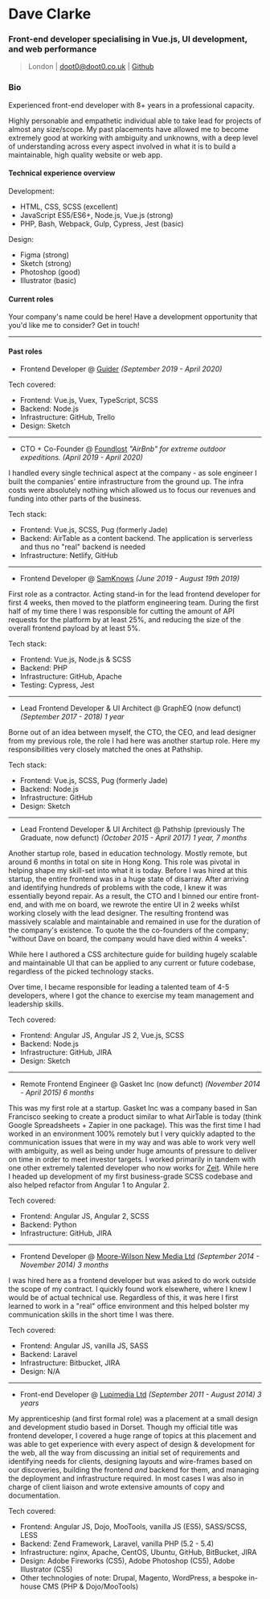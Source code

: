 # Dave Clarke
### Front-end developer specialising in Vue.js, UI development, and web performance

> London | [doot0@doot0.co.uk](mailto:doot0@doot0.co.uk) | [Github](https://github.com/doot0)

### Bio
Experienced front-end developer with 8+ years in a professional capacity. 

Highly personable and empathetic individual able to take lead for projects of almost any size/scope. My past placements have allowed me to become extremely good at working with ambiguity and unknowns, with a deep level of understanding across every aspect involved in what it is to build a maintainable, high quality website or web app.

#### Technical experience overview

Development:
- HTML, CSS, SCSS (excellent)
- JavaScript ES5/ES6+, Node.js, Vue.js (strong)
- PHP, Bash, Webpack, Gulp, Cypress, Jest (basic)

Design:
- Figma (strong)
- Sketch (strong)
- Photoshop (good)
- Illustrator (basic)

#### Current roles

Your company's name could be here! Have a development opportunity that you'd like me to consider? Get in touch!

------

#### Past roles

- Frontend Developer @ [Guider](https://www.guider-ai.com/) *(September 2019 - April 2020)*

Tech covered:
- Frontend: Vue.js, Vuex, TypeScript, SCSS
- Backend: Node.js
- Infrastructure: GitHub, Trello
- Design: Sketch

---

- CTO + Co-Founder @ [Foundlost](https://foundlo.st) _"AirBnb" for extreme outdoor expeditions._ *(April 2019 - April 2020)*

I handled every single technical aspect at the company - as sole engineer I built the companies' entire 
infrastructure from the ground up. The infra costs were absolutely nothing which allowed us to focus our 
revenues and funding into other parts of the business. 

Tech stack:
- Frontend: Vue.js, SCSS, Pug (formerly Jade)
- Backend: AirTable as a content backend. The application is serverless and thus no "real" backend is needed
- Infrastructure: Netlify, GitHub

---

- Frontend Developer @ [SamKnows](https://samknows.com) *(June 2019 - August 19th 2019)*

First role as a contractor. Acting stand-in for the lead frontend developer for first 4 weeks, then moved to the
platform engineering team. During the first half of my time there I was responsible for cutting the amount of API
requests for the platform by at least 25%, and reducing the size of the overall frontend payload by at least 5%.

Tech stack:
- Frontend: Vue.js, Node.js & SCSS
- Backend: PHP
- Infrastructure: GitHub, Apache
- Testing: Cypress, Jest

---

- Lead Frontend Developer & UI Architect @ GraphEQ (now defunct) *(September 2017 - 2018) 1 year*

Borne out of an idea between myself, the CTO, the CEO, and lead designer from my previous role, the role I had here
was another startup role. Here my responsibilities very closely matched the ones at Pathship.

Tech stack:
- Frontend: Vue.js, SCSS, Pug (formerly Jade)
- Backend: Node.js
- Infrastructure: GitHub
- Design: Sketch 

--- 

- Lead Frontend Developer & UI Architect @ Pathship (previously The Graduate, now defunct) *(October 2015 - April 2017) 1 year, 7 months*

Another startup role, based in education technology. Mostly remote, but around 6 months in total on site in Hong Kong. 
This role was pivotal in helping shape my skill-set into what it is today. Before I was hired at this startup, 
the entire frontend was in a huge state of disarray. After arriving and identifying hundreds of problems with the 
code, I knew it was essentially beyond repair. As a result, the CTO and I binned our entire front-end, and with me on 
board, we rewrote the entire UI in 2 weeks whilst working closely with the lead designer. The resulting frontend was 
massively scalable and maintainable and remained in use for the duration of the company's existence. To quote the the 
co-founders of the company; 
"without Dave on board, the company would have died within 4 weeks".

While here I authored a CSS architecture guide for building hugely scalable and maintainable UI that can be applied 
to any current or future codebase, regardless of the picked technology stacks.

Over time, I became responsible for leading a talented team of 4-5 developers, where I got the chance to exercise
my team management and leadership skills. 

Tech covered:
- Frontend: Angular JS, Angular JS 2, Vue.js, SCSS
- Backend: Node.js
- Infrastructure: GitHub, JIRA
- Design: Sketch

--- 

- Remote Frontend Engineer @ Gasket Inc (now defunct) *(November 2014 - April 2015) 6 months*

This was my first role at a startup. Gasket Inc was a company based in San Francisco seeking to create a product similar
to what AirTable is today (think Google Spreadsheets + Zapier in one package). This was the first time I had worked in
an environment 100% remotely but I very quickly adapted to the communication issues that were in my way and was able to
work very well with ambiguity, as well as being under huge amounts of pressure to deliver on time in order to meet 
investor targets. I worked primarily in tandem with one other extremely talented developer who now works for 
[Zeit](https://zeit.co). While here I headed up development of my first business-grade SCSS codebase and also helped
refactor from Angular 1 to Angular 2.

Tech covered:
- Frontend: Angular JS, Angular 2, SCSS
- Backend: Python
- Infrastructure: GitHub, JIRA

--- 

- Frontend Developer @ [Moore-Wilson New Media Ltd](https://www.m-w.co.uk/) *(September 2014 - November 2014) 3 months*

I was hired here as a frontend developer but was asked to do work outside the scope of my contract. I quickly found 
work elsewhere, where I knew I would be of actual technical use. Regardless of this, it was here I first learned to 
work in a "real" office environment and this helped bolster my communication skills in the short time I was there.

Tech covered:
- Frontend: Angular JS, vanilla JS, SASS
- Backend: Laravel
- Infrastructure: Bitbucket, JIRA
- Design: N/A

--- 

- Front-end Developer @ [Lupimedia Ltd](https://www.lupimedia.com/) *(September 2011 - August 2014) 3 years*

My apprenticeship (and first formal role) was a placement at a small design and development studio based in Dorset.
Though my official title was frontend developer, I covered a huge range of topics at this placement and was able 
to get experience with every aspect of design & development for the web, all the way from discussing an initial 
set of requirements and identifying needs for clients, designing layouts and wire-frames based on our discoveries, 
building the frontend _and_ backend for them, and managing the deployment and infrastructure required. In most 
cases I was also in charge of client liaison and wrote extensive amounts of copy and documentation.

Tech covered:
- Frontend: Angular JS, Dojo, MooTools, vanilla JS (ES5), SASS/SCSS, LESS
- Backend: Zend Framework, Laravel, vanilla PHP (5.2 - 5.4)
- Infrastructure: nginx, Apache, CentOS, Ubuntu, GitHub, BitBucket, JIRA
- Design: Adobe Fireworks (CS5), Adobe Photoshop (CS5), Adobe Illustrator (CS5)
- Other technologies of note: Drupal, Magento, WordPress, a bespoke in-house CMS (PHP & Dojo/MooTools)
